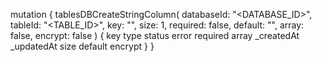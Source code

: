 mutation {
    tablesDBCreateStringColumn(
        databaseId: "<DATABASE_ID>",
        tableId: "<TABLE_ID>",
        key: "",
        size: 1,
        required: false,
        default: "<DEFAULT>",
        array: false,
        encrypt: false
    ) {
        key
        type
        status
        error
        required
        array
        _createdAt
        _updatedAt
        size
        default
        encrypt
    }
}
